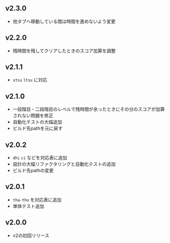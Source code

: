 ## v2.3.0

* 他タブへ移動している間は時間を進めないよう変更

## v2.2.0

* 残時間を残してクリアしたときのスコア加算を調整

## v2.1.1

* `xtsu` `ltsu` に対応

## v2.1.0

* 一段階目・二段階目のレベルで残時間が余ったときにその分のスコアが加算されない問題を修正
* 自動化テストの大幅追加
* ビルド先pathを元に戻す

## v2.0.2

* `dhi` `ci` などを対応表に追加
* 設計の大幅リファクタリングと自動化テストの追加
* ビルド先pathの変更

## v2.0.1

* `tha-tho` を対応表に追加
* 単体テスト追加

## v2.0.0

* v2の初回リリース